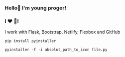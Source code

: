 ### Hello👋 I'm young proger!
### I ❤ 🐍!
I work with Flask, Bootstrap, Netlify, Flexbox and GitHub

``pip install pyinstaller``

``pyinstaller -f -i absolut_path_to_icon file.py``
<!--
**Yourun-proger/Yourun-proger** is a ✨ _special_ ✨ repository because its `README.md` (this file) appears on your GitHub profile.

Here are some ideas to get you started:

- 🔭 I’m currently working on ...
- 🌱 I’m currently learning ...
- 👯 I’m looking to collaborate on ...
- 🤔 I’m looking for help with ...
- 💬 Ask me about ...
- 📫 How to reach me: ...
- 😄 Pronouns: ...
- ⚡ Fun fact: ...
-->
